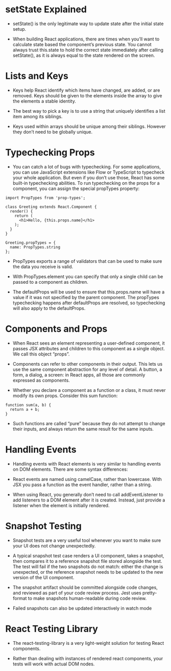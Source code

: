 # setState Explained

- setState() is the only legitimate way to update state after the initial state setup.

- When building React applications, there are times when you’ll want to calculate state based the component’s previous state. You cannot always trust this.state to hold the correct state immediately after calling setState(), as it is always equal to the state rendered on the screen.

# Lists and Keys

- Keys help React identify which items have changed, are added, or are removed. Keys should be given to the elements inside the array to give the elements a stable identity.

- The best way to pick a key is to use a string that uniquely identifies a list item among its siblings.

- Keys used within arrays should be unique among their siblings. However they don’t need to be globally unique.

# Typechecking Props

- You can catch a lot of bugs with typechecking. For some applications, you can use JavaScript extensions like Flow or TypeScript to typecheck your whole application. But even if you don’t use those, React has some built-in typechecking abilities. To run typechecking on the props for a component, you can assign the special propTypes property:

```JS
import PropTypes from 'prop-types';

class Greeting extends React.Component {
  render() {
    return (
      <h1>Hello, {this.props.name}</h1>
    );
  }
}

Greeting.propTypes = {
  name: PropTypes.string
};
```

- PropTypes exports a range of validators that can be used to make sure the data you receive is valid.

- With PropTypes.element you can specify that only a single child can be passed to a component as children.

- The defaultProps will be used to ensure that this.props.name will have a value if it was not specified by the parent component. The propTypes typechecking happens after defaultProps are resolved, so typechecking will also apply to the defaultProps.

# Components and Props

- When React sees an element representing a user-defined component, it passes JSX attributes and children to this component as a single object. We call this object “props”.

- Components can refer to other components in their output. This lets us use the same component abstraction for any level of detail. A button, a form, a dialog, a screen: in React apps, all those are commonly expressed as components.

- Whether you declare a component as a function or a class, it must never modify its own props. Consider this sum function:

```JS
function sum(a, b) {
  return a + b;
}
```

- Such functions are called “pure” because they do not attempt to change their inputs, and always return the same result for the same inputs.

# Handling Events

- Handling events with React elements is very similar to handling events on DOM elements. There are some syntax differences:

- React events are named using camelCase, rather than lowercase.
With JSX you pass a function as the event handler, rather than a string.

- When using React, you generally don’t need to call addEventListener to add listeners to a DOM element after it is created. Instead, just provide a listener when the element is initially rendered.

# Snapshot Testing

- Snapshot tests are a very useful tool whenever you want to make sure your UI does not change unexpectedly.

- A typical snapshot test case renders a UI component, takes a snapshot, then compares it to a reference snapshot file stored alongside the test. The test will fail if the two snapshots do not match: either the change is unexpected, or the reference snapshot needs to be updated to the new version of the UI component.

- The snapshot artifact should be committed alongside code changes, and reviewed as part of your code review process. Jest uses pretty-format to make snapshots human-readable during code review.

- Failed snapshots can also be updated interactively in watch mode

# React Testing Library

- The react-testing-library is a very light-weight solution for testing React components.

- Rather than dealing with instances of rendered react components, your tests will work with actual DOM nodes.


